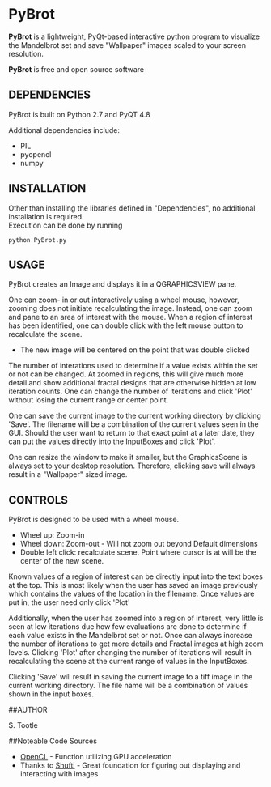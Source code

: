 # PyBrot

**PyBrot** is a lightweight, PyQt-based interactive python program to visualize the Mandelbrot set and save "Wallpaper" images scaled to your screen resolution.

**PyBrot** is free and open source software

## DEPENDENCIES
PyBrot is built on Python 2.7 and PyQT 4.8

Additional dependencies include:
* PIL
* pyopencl
* numpy

## INSTALLATION
Other than installing the libraries defined in "Dependencies", no additional installation is required.  
Execution can be done by running 
```
python PyBrot.py
```

## USAGE
PyBrot creates an Image and displays it in a QGRAPHICSVIEW pane.  

One can zoom- in or out interactively using a wheel mouse, however, zooming does not initiate recalculating the image.
Instead, one can zoom and pane to an area of interest with the mouse.  When a region of interest has been identified, one can double click with the left mouse button to recalculate the scene.
* The new image will be centered on the point that was double clicked

The number of interations used to determine if a value exists within the set or not can be changed.  At zoomed in regions, this will give much more detail and show additional fractal designs that are otherwise hidden at low iteration counts.
One can change the number of iterations and click 'Plot' without losing the current range or center point.

One can save the current image to the current working directory by clicking 'Save'.  The filename will be a combination of the current values seen in the GUI.
Should the user want to return to that exact point at a later date, they can put the values directly into the InputBoxes and click 'Plot'.

One can resize the window to make it smaller, but the GraphicsScene is always set to your desktop resolution.  Therefore, clicking save will always result in a "Wallpaper" sized image.

## CONTROLS
PyBrot is designed to be used with a wheel mouse.
* Wheel up: Zoom-in
* Wheel down: Zoom-out - Will not zoom out beyond Default dimensions
* Double left click: recalculate scene.  Point where cursor is at will be the center of the new scene.

Known values of a region of interest can be directly input into the text boxes at the top.  This is most likely when the user has saved an image previously which contains the values of the location in the filename.  Once values are put in, the user need only click 'Plot'

Additionally, when the user has zoomed into a region of interest, very little is seen at low iterations due how few evaluations are done to determine if each value exists in the Mandelbrot set or not.  Once can always increase the number of iterations to get more details and Fractal images at high zoom levels.
Clicking 'Plot' after changing the number of iterations will result in recalculating the scene at the current range of values in the InputBoxes.

Clicking 'Save' will result in saving the current image to a tiff image in the current working directory.  The file name will be a combination of values shown in the input boxes.

##AUTHOR

S. Tootle

##Noteable Code Sources
* [OpenCL](https://github.com/inducer/pyopencl/blob/master/examples/demo_mandelbrot.py) - Function utilizing GPU acceleration
* Thanks to [Shufti](https://github.com/danboid/shufti) - Great foundation for figuring out displaying and interacting with images
